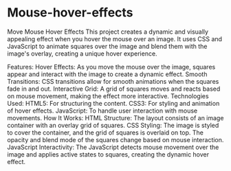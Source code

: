 # Mouse-hover-effects
Move Mouse Hover Effects
This project creates a dynamic and visually appealing effect when you hover the mouse over an image. It uses CSS and JavaScript to animate squares over the image and blend them with the image's overlay, creating a unique hover experience.

Features:
Hover Effects: As you move the mouse over the image, squares appear and interact with the image to create a dynamic effect.
Smooth Transitions: CSS transitions allow for smooth animations when the squares fade in and out.
Interactive Grid: A grid of squares moves and reacts based on mouse movement, making the effect more interactive.
Technologies Used:
HTML5: For structuring the content.
CSS3: For styling and animation of hover effects.
JavaScript: To handle user interaction with mouse movements.
How It Works:
HTML Structure: The layout consists of an image container with an overlay grid of squares.
CSS Styling: The image is styled to cover the container, and the grid of squares is overlaid on top. The opacity and blend mode of the squares change based on mouse interaction.
JavaScript Interactivity: The JavaScript detects mouse movement over the image and applies active states to squares, creating the dynamic hover effect.
